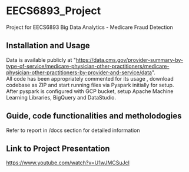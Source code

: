 # EECS6893_Project
Project for EECS6893 Big Data Analytics - Medicare Fraud Detection

## Installation and Usage
Data is available publicly at "https://data.cms.gov/provider-summary-by-type-of-service/medicare-physician-other-practitioners/medicare-physician-other-practitioners-by-provider-and-service/data". <br>
All code has been appropriately commented for its usage , download codebase as ZIP and start running files via Pyspark initially for setup.<br>
After pyspark is configured with GCP bucket, setup Apache Machine Learning Libraries, BigQuery and DataStudio.<br>


## Guide, code functionalities and metholodogies 
Refer to report in /docs section for detailed information 

## Link to Project Presentation 
https://www.youtube.com/watch?v=U1wJMCSuJcI
